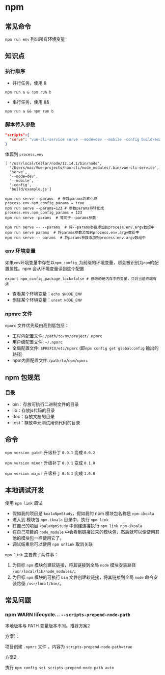 # npm

## 常见命令

`npm run env` 列出所有环境变量



## 知识点

### 执行顺序

- 并行任务，使用 &

```shell
npm run a & npm run b
```

- 串行任务，使用 &&

```
npm run a && npm run b
```



### 脚本传入参数

```json
"scripts":{
  "serve": "vue-cli-service serve --mode=dev --mobile -config build/example.js"
}
```

体现到 `process.env`

```
[ '/usr/local/Cellar/node/12.14.1/bin/node',
  '/Users/mac/Vue-projects/hao-cli/node_modules/.bin/vue-cli-service',
  'serve',
  '--mode=dev',
  '--mobile',
  '-config',
  'build/example.js']
```



```shell
npm run serve --params  # 参数params将转化成process.env.npm_config_params = true
npm run serve --params=123 # 参数params将转化成process.env.npm_config_params = 123
npm run serve -params  # 等同于--params参数

npm run serve -- --params  # 将--params参数添加到process.env.argv数组中
npm run serve params  # 将params参数添加到process.env.argv数组中
npm run serve -- params  # 将params参数添加到process.env.argv数组中
```



### env 环境变量

如果`env`环境变量中存在以`npm_config_`为前缀的环境变量，则会被识别为`npm`的配置属性。npm 会从环境变量读到这个配置

```
export npm_config_package_lock=false # 修改的是内存中的变量，只对当前终端有效
```

- 查看某个环境变量：`echo $NODE_ENV `
- 删除某个环境变量：`unset NODE_ENV`



### npmrc 文件

 `npmrc` 文件优先级由高到低包括：

- 工程内配置文件: `/path/to/my/project/.npmrc`
- 用户级配置文件: `~/.npmrc`
- 全局配置文件: `$PREFIX/etc/npmrc` (即`npm config get globalconfig` 输出的路径)
- npm内置配置文件:`/path/to/npm/npmrc`



## npm 包规范

### 目录

- bin：存放可执行二进制文件的目录
- lib：存放js代码的目录
- doc：存放文档的目录
- test：存放单元测试用例代码的目录



## 命令

`npm version patch` 升级补丁 `0.0.1` 变成 `0.0.2`

`npm version minor` 升级补丁 `0.0.1` 变成 `0.1.0`

`npm version major` 升级补丁 `0.0.1` 变成 `1.0.0`



## 本地调试开发

使用 `npm link` 调试

- 假如我的项目是 `koalaNpmStudy`，假如我的 npm 模块包名称是 `npm-ikoala`
- 进入到 模块包 `npm-ikoala` 目录中，执行 `npm link`
- 在自己的项目 `koalaNpmStudy` 中创建连接执行 `npm link npm-ikoala`
- 在自己项目的 `node_module` 中会看到链接过来的模块包，然后就可以像使用其他的模块包一样使用它了。
- 调试结束后可以使用 `npm unlink` 取消关联



`npm link` 主要做了两件事：

1. 为目标 `npm` 模块创建软链接，将其链接到全局 `node` 模块安装路径 `/usr/local/lib/node_modules/`。
2. 为目标 `npm` 模块的可执行 `bin` 文件创建软链接，将其链接到全局 `node` 命令安装路径 `/usr/local/bin/`。



## 常见问题

### npm WARN lifecycle... `--scripts-prepend-node-path`

本地版本与 PATH 变量版本不同。推荐方案2

方案1：

项目创建 `.npmrc` 文件 。内容为 `scripts-prepend-node-path=true`

方案2:

执行 `npm config set scripts-prepend-node-path auto`

